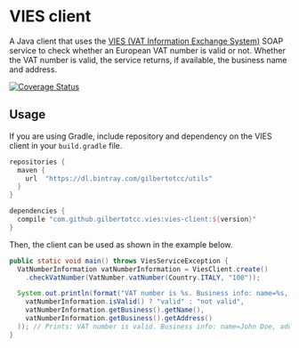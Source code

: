# VIES client

A Java client that uses the [VIES (VAT Information Exchange System)](http://ec.europa.eu/taxation_customs/vies/) SOAP
service to check whether an European VAT number is valid or not. Whether the VAT number is valid, the service returns,
if available, the business name and address.

[![Coverage Status](https://coveralls.io/repos/github/gilbertotcc/vies-client/badge.svg?branch=develop)](https://coveralls.io/github/gilbertotcc/vies-client?branch=develop)

## Usage

If you are using Gradle, include repository and dependency on the VIES client in your `build.gradle` file.

```groovy
repositories {
  maven {
    url  "https://dl.bintray.com/gilbertotcc/utils" 
  }
}

dependencies {
  compile "com.github.gilbertotcc.vies:vies-client:${version}"
}
```

Then, the client can be used as shown in the example below.

```java
public static void main() throws ViesServiceException {
  VatNumberInformation vatNumberInformation = ViesClient.create()
    .checkVatNumber(VatNumber.vatNumber(Country.ITALY, "100"));

  System.out.println(format("VAT number is %s. Business info: name=%s, address=%s",
    vatNumberInformation.isValid() ? "valid" : "not valid",
    vatNumberInformation.getBusiness().getName(),
    vatNumberInformation.getBusiness().getAddress()
  )); // Prints: VAT number is valid. Business info: name=John Doe, address=123 Main St, Anytown, UK
}
```
